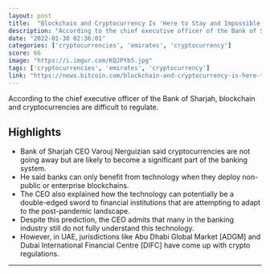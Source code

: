 ```yaml
---
layout: post
title:  "Blockchain and Cryptocurrency Is 'Here to Stay and Impossible to Regulate at Large' — CEO of a United Arab Emirates Based Bank"
description: "According to the chief executive officer of the Bank of Sharjah, blockchain and cryptocurrencies are difficult to regulate."
date: "2022-01-30 02:36:01"
categories: ['cryptocurrencies', 'emirates', 'cryptocurrency']
score: 66
image: "https://i.imgur.com/KQJPYb5.jpg"
tags: ['cryptocurrencies', 'emirates', 'cryptocurrency']
link: "https://news.bitcoin.com/blockchain-and-cryptocurrency-is-here-to-stay-and-impossible-to-regulate-at-large-ceo-of-a-united-arab-emirates-based-bank/"
---
```


According to the chief executive officer of the Bank of Sharjah, blockchain and cryptocurrencies are difficult to regulate.

## Highlights

- Bank of Sharjah CEO Varouj Nerguizian said cryptocurrencies are not going away but are likely to become a significant part of the banking system.
- He said banks can only benefit from technology when they deploy non-public or enterprise blockchains.
- The CEO also explained how the technology can potentially be a double-edged sword to financial institutions that are attempting to adapt to the post-pandemic landscape.
- Despite this prediction, the CEO admits that many in the banking industry still do not fully understand this technology.
- However, in UAE, jurisdictions like Abu Dhabi Global Market [ADGM] and Dubai International Financial Centre [DIFC] have come up with crypto regulations.

---
